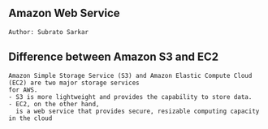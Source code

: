 Amazon Web Service
-----------------------------------
```
Author: Subrato Sarkar
```

Difference between Amazon S3 and EC2
------------------------------
```
Amazon Simple Storage Service (S3) and Amazon Elastic Compute Cloud (EC2) are two major storage services 
for AWS. 
- S3 is more lightweight and provides the capability to store data. 
- EC2, on the other hand, 
  is a web service that provides secure, resizable computing capacity in the cloud
```